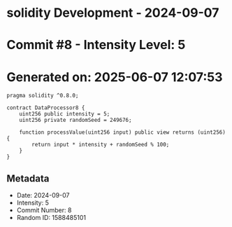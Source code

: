 ﻿# solidity Development - 2024-09-07
# Commit #8 - Intensity Level: 5
# Generated on: 2025-06-07 12:07:53
```solidity
pragma solidity ^0.8.0;

contract DataProcessor8 {
    uint256 public intensity = 5;
    uint256 private randomSeed = 249676;

    function processValue(uint256 input) public view returns (uint256) {
        return input * intensity + randomSeed % 100;
    }
}
```
## Metadata
- Date: 2024-09-07
- Intensity: 5
- Commit Number: 8
- Random ID: 1588485101
